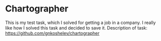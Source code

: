 # Chartographer
This is my test task, which I solved for getting a job in a company.
I really like how I solved this task and decided to save it.
Description of task: https://github.com/gnkoshelev/chartographer
